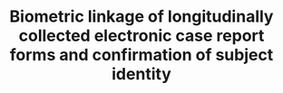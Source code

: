---
layout: external
title:  "Biometric linkage of longitudinally collected electronic case report forms and confirmation of subject identity"
description: "An open framework for ODK and related tools"
external_url: "https://www.frontiersin.org/articles/10.3389/fdgth.2023.1072331/full?&utm_source=Email_to_authors_&utm_medium=Email&utm_content=T1_11.5e1_author&utm_campaign=Email_publication&field=&journalName=Frontiers_in_Digital_Health&id=1072331"
---